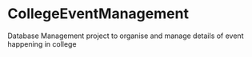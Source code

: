 # CollegeEventManagement
Database Management project to organise and manage details of event happening in college 
